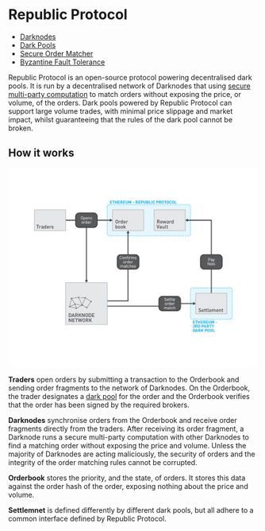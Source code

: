 # Republic Protocol

* [Darknodes](./pages/01-darknodes.md)
* [Dark Pools](./pages/02-third-party-dark-pools.md)
* [Secure Order Matcher](./pages/03-secure-order-matcher.md)
* [Byzantine Fault Tolerance](./pages/04-byzantine-fault-tolerance.md)

Republic Protocol is an open-source protocol powering decentralised dark pools. It is run by a decentralised network of Darknodes that using [secure multi-party computation](https://en.wikipedia.org/wiki/Secure_multi-party_computation) to match orders without exposing the price, or volume, of the orders. Dark pools powered by Republic Protocol can support large volume trades, with minimal price slippage and market impact, whilst guaranteeing that the rules of the dark pool cannot be broken.

## How it works

![Overview](./assets/images/00-index-diagram.jpg "Overview")

**Traders** open orders by submitting a transaction to the Orderbook and sending order fragments to the network of Darknodes. On the Orderbook, the trader designates a [dark pool](./pages/02-third-party-dark-pools.md) for the order and the Orderbook verifies that the order has been signed by the required brokers.

**Darknodes** synchronise orders from the Orderbook and receive order fragments directly from the traders. After receiving its order fragment, a Darknode runs a secure multi-party computation with other Darknodes to find a matching order without exposing the price and volume. Unless the majority of Darknodes are acting maliciously, the security of orders and the integrity of the order matching rules cannot be corrupted.

**Orderbook** stores the priority, and the state, of orders. It stores this data against the order hash of the order, exposing nothing about the price and volume.

**Settlemnet** is defined differently by different dark pools, but all adhere to a common interface defined by Republic Protocol.